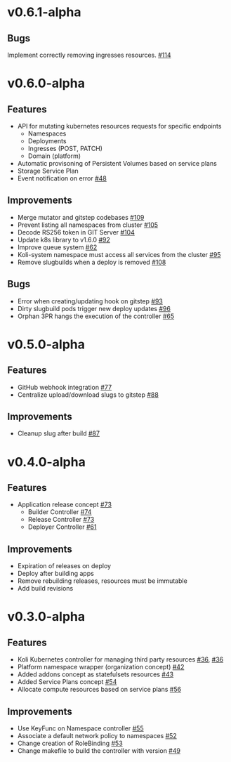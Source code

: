 # v0.6.1-alpha

## Bugs

Implement correctly removing ingresses resources. [#114](https://github.com/kolihub/koli/issues/114)

# v0.6.0-alpha

## Features

- API for mutating kubernetes resources requests for specific endpoints
  - Namespaces
  - Deployments
  - Ingresses (POST, PATCH)
  - Domain (platform)
- Automatic provisoning of Persistent Volumes based on service plans
- Storage Service Plan
- Event notification on error [#48](https://github.com/kolihub/koli/issues/48)

## Improvements

- Merge mutator and gitstep codebases [#109](https://github.com/kolihub/koli/issues/109)
- Prevent listing all namespaces from cluster [#105](https://github.com/kolihub/koli/issues/105)
- Decode RS256 token in GIT Server [#104](https://github.com/kolihub/koli/issues/104)
- Update k8s library to v1.6.0 [#92](https://github.com/kolihub/koli/issues/92)
- Improve queue system [#62](https://github.com/kolihub/koli/issues/62)
- Koli-system namespace must access all services from the cluster [#95](https://github.com/kolihub/koli/issues/95)
- Remove slugbuilds when a deploy is removed [#108](https://github.com/kolihub/koli/issues/108)

## Bugs

- Error when creating/updating hook on gitstep [#93](https://github.com/kolihub/koli/issues/93)
- Dirty slugbuild pods trigger new deploy updates [#96](https://github.com/kolihub/koli/issues/96)
- Orphan 3PR hangs the execution of the controller [#65](https://github.com/kolihub/koli/issues/65)

# v0.5.0-alpha

## Features

- GitHub webhook integration [#77](https://github.com/kolihub/koli/issues/77)
- Centralize upload/download slugs to gitstep [#88](https://github.com/kolihub/koli/issues/88)

## Improvements

- Cleanup slug after build [#87](https://github.com/kolihub/koli/issues/87)

# v0.4.0-alpha

## Features

- Application release concept [#73](https://github.com/kolihub/koli/issues/73)
  - Builder Controller [#74](https://github.com/kolihub/koli/issues/74)
  - Release Controller [#73](https://github.com/kolihub/koli/issues/73)
  - Deployer Controller [#61](https://github.com/kolihub/koli/issues/61)

## Improvements

- Expiration of releases on deploy
- Deploy after building apps
- Remove rebuilding releases, resources must be immutable
- Add build revisions

# v0.3.0-alpha

## Features

- Koli Kubernetes controller for managing third party resources [#36](https://github.com/kolihub/koli/issues/36), [#36](https://github.com/kolihub/koli/issues/38)
- Platform namespace wrapper (organization concept) [#42](https://github.com/kolihub/koli/issues/42)
- Added addons concept as statefulsets resources  [#43](https://github.com/kolihub/koli/issues/43)
- Added Service Plans concept [#54](https://github.com/kolihub/koli/issues/54)
- Allocate compute resources based on service plans [#56](https://github.com/kolihub/koli/issues/56)


## Improvements

- Use KeyFunc on Namespace controller [#55](https://github.com/kolihub/koli/issues/55)
- Associate a default network policy to namespaces [#52](https://github.com/kolihub/koli/issues/52)
- Change creation of RoleBinding [#53](https://github.com/kolihub/koli/issues/53)
- Change makefile to build the controller with version [#49](https://github.com/kolihub/koli/issues/49)
